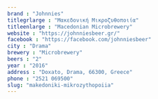 ```yaml
---
brand : "Johnnies"
titlegrlarge : "Μακεδονική Μικροζυθοποιία"
titleenlarge : "Macedonian Microbrewery"
website : "https://johnniesbeer.gr/"
facebook : "https://facebook.com/johnniesbeer"
city : "Drama"
brewery : "Microbrewery"
beers : "2"
year : "2016"
address : "Doxato, Drama, 66300, Greece"
phone : "2521 069500"
slug: "makedoniki-mikrozythopoiia"
---
```

